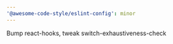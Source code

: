 ```yaml
---
'@awesome-code-style/eslint-config': minor
---
```


Bump react-hooks, tweak switch-exhaustiveness-check
